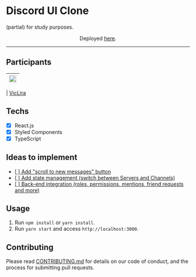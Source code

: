 <p align="center"> <h1> Discord UI Clone </h1> (partial) for study purposes.</p>
<p align="center">Deployed <a href="https://uiclone-discord.netlify.app//">here</a>.</p>

<hr>

## Participants

| [<img src="https://user-images.githubusercontent.com/70662154/153310032-0009e1bc-f99d-4829-8e06-8d8c58271504.jpg" width="100%;"/>](https://github.com/vicLira) |
| :------------------------------------------------------------------------------------------------------------------------: |


| [VicLira](https://github.com/viclira)

## Techs

- [x] React.js
- [x] Styled Components
- [x] TypeScript

## Ideas to implement

- <ins> [ ] Add "scroll to new messages" button </ins> 
- <ins> [ ] Add state management (switch between Servers and Channels) </ins> 
- <ins> [ ] Back-end integration (roles, permissions, mentions, friend requests and more) </ins> 

## Usage

1. Run `npm install` or `yarn install`.<br />
2. Run `yarn start` and access `http://localhost:3000`.<br />

## Contributing

Please read [CONTRIBUTING.md](CONTRIBUTING.md) for details on our code of conduct, and the process for submitting pull requests.
